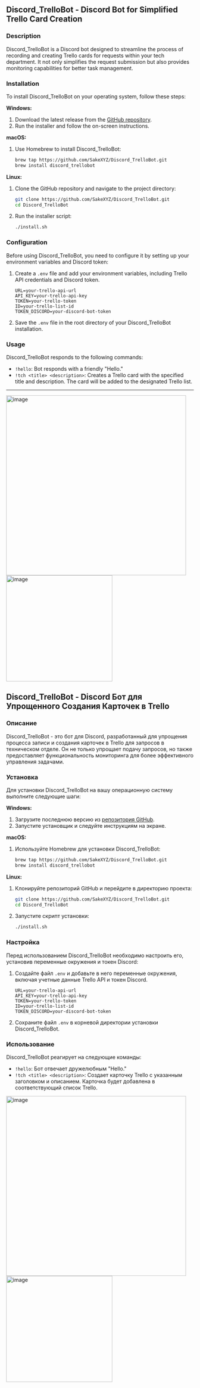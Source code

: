 ## Discord_TrelloBot - Discord Bot for Simplified Trello Card Creation

### Description

Discord_TrelloBot is a Discord bot designed to streamline the process of recording and creating Trello cards for requests within your tech department. It not only simplifies the request submission but also provides monitoring capabilities for better task management.

### Installation

To install Discord_TrelloBot on your operating system, follow these steps:

**Windows:**

1. Download the latest release from the [GitHub repository]([https://github.com/your-repository-link](https://github.com/SakeXYZ/Discord_TrelloBot.git)).
2. Run the installer and follow the on-screen instructions.

**macOS:**

1. Use Homebrew to install Discord_TrelloBot:
   ```bash
   brew tap https://github.com/SakeXYZ/Discord_TrelloBot.git
   brew install discord_trellobot
   ```

**Linux:**

1. Clone the GitHub repository and navigate to the project directory:
   ```bash
   git clone https://github.com/SakeXYZ/Discord_TrelloBot.git
   cd Discord_TrelloBot
   ```
2. Run the installer script:
   ```bash
   ./install.sh
   ```

### Configuration

Before using Discord_TrelloBot, you need to configure it by setting up your environment variables and Discord token:

1. Create a `.env` file and add your environment variables, including Trello API credentials and Discord token.

   ```
   URL=your-trello-api-url
   API_KEY=your-trello-api-key
   TOKEN=your-trello-token
   ID=your-trello-list-id
   TOKEN_DISCORD=your-discord-bot-token
   ```

2. Save the `.env` file in the root directory of your Discord_TrelloBot installation.

### Usage

Discord_TrelloBot responds to the following commands:

- `!hello`: Bot responds with a friendly "Hello."
- `!tch <title> <description>`: Creates a Trello card with the specified title and description. The card will be added to the designated Trello list.
---

<img width="483" alt="image" src="https://github.com/SakeXYZ/Discord_TrelloBot/assets/55310909/410bce0b-fec4-4c6f-aed7-b63e87683a7f">
<img width="285" alt="image" src="https://github.com/SakeXYZ/Discord_TrelloBot/assets/55310909/0d9f3843-75c5-458f-97c5-493abb763d73">

## Discord_TrelloBot - Discord Бот для Упрощенного Создания Карточек в Trello

### Описание

Discord_TrelloBot - это бот для Discord, разработанный для упрощения процесса записи и создания карточек в Trello для запросов в техническом отделе. Он не только упрощает подачу запросов, но также предоставляет функциональность мониторинга для более эффективного управления задачами.

### Установка

Для установки Discord_TrelloBot на вашу операционную систему выполните следующие шаги:

**Windows:**

1. Загрузите последнюю версию из [репозитория GitHub]([https://github.com/your-repository-link](https://github.com/SakeXYZ/Discord_TrelloBot.git)).
2. Запустите установщик и следуйте инструкциям на экране.

**macOS:**

1. Используйте Homebrew для установки Discord_TrelloBot:
   ```bash
   brew tap https://github.com/SakeXYZ/Discord_TrelloBot.git
   brew install discord_trellobot
   ```

**Linux:**

1. Клонируйте репозиторий GitHub и перейдите в директорию проекта:
   ```bash
   git clone https://github.com/SakeXYZ/Discord_TrelloBot.git
   cd Discord_TrelloBot
   ```
2. Запустите скрипт установки:
   ```bash
   ./install.sh
   ```

### Настройка

Перед использованием Discord_TrelloBot необходимо настроить его, установив переменные окружения и токен Discord:

1. Создайте файл `.env` и добавьте в него переменные окружения, включая учетные данные Trello API и токен Discord.

   ```
   URL=your-trello-api-url
   API_KEY=your-trello-api-key
   TOKEN=your-trello-token
   ID=your-trello-list-id
   TOKEN_DISCORD=your-discord-bot-token
   ```

2. Сохраните файл `.env` в корневой директории установки Discord_TrelloBot.

### Использование

Discord_TrelloBot реагирует на следующие команды:

- `!hello`: Бот отвечает дружелюбным "Hello."
- `!tch <title> <description>`: Создает карточку Trello с указанным заголовком и описанием. Карточка будет добавлена в соответствующий список Trello.



<img width="483" alt="image" src="https://github.com/SakeXYZ/Discord_TrelloBot/assets/55310909/410bce0b-fec4-4c6f-aed7-b63e87683a7f">
<img width="285" alt="image" src="https://github.com/SakeXYZ/Discord_TrelloBot/assets/55310909/0d9f3843-75c5-458f-97c5-493abb763d73">

